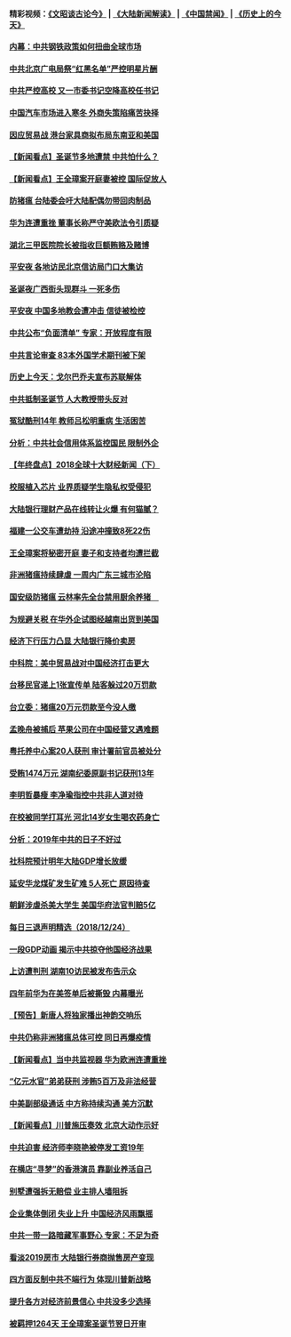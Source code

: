 #### 精彩视频：[《文昭谈古论今》](https://github.com/gfw-breaker/wenzhao/blob/master/README.md?t=12260031) | [《大陆新闻解读》](https://github.com/gfw-breaker/ntdtv-comedy/blob/master/README.md?t=12260031) | [《中国禁闻》](https://github.com/gfw-breaker/ntdtv-news/blob/master/README.md?t=12260031) | [《历史上的今天》](https://github.com/gfw-breaker/today-in-history/blob/master/README.md?t=12260031) 

#### [内幕：中共钢铁政策如何扭曲全球市场](../pages/nsc413/n10932207.md?t=12260031) 

#### [中共北京广电局祭“红黑名单”严控明星片酬](../pages/nsc413/n10932581.md?t=12260031) 

#### [中共严控高校 又一市委书记空降高校任书记](../pages/nsc413/n10932622.md?t=12260031) 

#### [中国汽车市场进入寒冬 外商失策陷痛苦抉择](../pages/nsc413/n10932673.md?t=12260031) 

#### [因应贸易战 港台家具商拟布局东南亚和美国](../pages/nsc413/n10932654.md?t=12260031) 

#### [【新闻看点】圣诞节多地遭禁 中共怕什么？](../pages/nsc413/n10932471.md?t=12260031) 

#### [【新闻看点】王全璋案开庭妻被控 国际促放人](../pages/nsc413/n10932470.md?t=12260031) 

#### [防猪瘟 台陆委会吁大陆配偶勿带回肉制品](../pages/nsc413/n10932548.md?t=12260031) 

#### [华为连遭重挫 董事长称严守美欧法令引质疑](../pages/nsc413/n10932527.md?t=12260031) 

#### [湖北三甲医院院长被指收巨额贿赂及赌博](../pages/nsc413/n10932495.md?t=12260031) 

#### [平安夜 各地访民北京信访局门口大集访](../pages/nsc413/n10932528.md?t=12260031) 

#### [圣诞夜广西街头现群斗 一死多伤](../pages/nsc413/n10932480.md?t=12260031) 

#### [平安夜 中国多地教会遭冲击 信徒被检控](../pages/nsc413/n10932377.md?t=12260031) 

#### [中共公布“负面清单” 专家：开放程度有限](../pages/nsc413/n10932450.md?t=12260031) 

#### [中共言论审查 83本外国学术期刊被下架](../pages/nsc413/n10932343.md?t=12260031) 

#### [历史上今天：戈尔巴乔夫宣布苏联解体](../pages/nsc413/n10932195.md?t=12260031) 

#### [中共抵制圣诞节 人大教授带头反对](../pages/nsc413/n10932285.md?t=12260031) 

#### [冤狱酷刑14年 教师吕松明重病 生活困苦](../pages/nsc413/n10932094.md?t=12260031) 

#### [分析：中共社会信用体系监控国民 限制外企](../pages/nsc413/n10928781.md?t=12260031) 

#### [【年终盘点】2018全球十大财经新闻（下）](../pages/nsc413/n10918551.md?t=12260031) 


#### [校服植入芯片 业界质疑学生隐私权受侵犯](../pages/nsc413/n10931431.md?t=12260031) 

#### [大陆银行理财产品在线转让火爆 有何猫腻？](../pages/nsc413/n10931609.md?t=12260031) 

#### [福建一公交车遭劫持 沿途冲撞致8死22伤](../pages/nsc413/n10931747.md?t=12260031) 

#### [王全璋案将秘密开庭 妻子和支持者均遭拦截](../pages/nsc413/n10931289.md?t=12260031) 

#### [非洲猪瘟持续肆虐 一周内广东三城市沦陷](../pages/nsc413/n10931448.md?t=12260031) 

#### [国安级防猪瘟 云林率先全台禁用厨余养猪　](../pages/nsc413/n10931706.md?t=12260031) 

#### [为规避关税 在华外企试图经越南出货到美国](../pages/nsc413/n10931698.md?t=12260031) 

#### [经济下行压力凸显 大陆银行降价卖房](../pages/nsc413/n10931129.md?t=12260031) 

#### [中科院：美中贸易战对中国经济打击更大](../pages/nsc413/n10931563.md?t=12260031) 

#### [台移民官递上1张宣传单 陆客躲过20万罚款](../pages/nsc413/n10931607.md?t=12260031) 

#### [台立委：猪瘟20万元罚款至今没人缴](../pages/nsc413/n10931565.md?t=12260031) 

#### [孟晚舟被捕后 苹果公司在中国经营又遇难题](../pages/nsc413/n10931515.md?t=12260031) 

#### [粤托养中心案20人获刑 审计署前官员被处分](../pages/nsc413/n10931303.md?t=12260031) 

#### [受贿1474万元 湖南纪委原副书记获刑13年](../pages/nsc413/n10931151.md?t=12260031) 

#### [李明哲暴瘦 李净瑜指控中共非人道对待](../pages/nsc413/n10931209.md?t=12260031) 

#### [在校被同学打耳光 河北14岁女生喝农药身亡](../pages/nsc413/n10931195.md?t=12260031) 

#### [分析：2019年中共的日子不好过](../pages/nsc413/n10931168.md?t=12260031) 

#### [社科院预计明年大陆GDP增长放缓](../pages/nsc413/n10930998.md?t=12260031) 

#### [延安华龙煤矿发生矿难 5人死亡 原因待查](../pages/nsc413/n10931064.md?t=12260031) 

#### [朝鲜涉虐杀美大学生 美国华府法官判赔5亿](../pages/nsc413/n10931032.md?t=12260031) 

#### [每日三退声明精选（2018/12/24）](../pages/nsc413/n10931082.md?t=12260031) 

#### [一段GDP动画 揭示中共掠夺他国经济战果](../pages/nsc413/n10930922.md?t=12260031) 

#### [上访遭判刑 湖南10访民被发布告示众](../pages/nsc413/n10930932.md?t=12260031) 

#### [四年前华为在美签单后被撕毁 内幕曝光](../pages/nsc413/n10930781.md?t=12260031) 

#### [【预告】新唐人将独家播出神韵交响乐](../pages/nsc413/n10912037.md?t=12260031) 

#### [中共仍称非洲猪瘟总体可控 同日再爆疫情](../pages/nsc413/n10930748.md?t=12260031) 

#### [【新闻看点】当中共监视器 华为欧洲连遭重挫](../pages/nsc413/n10930646.md?t=12260031) 

#### [“亿元水官”弟弟获刑 涉贿5百万及非法经营](../pages/nsc413/n10930798.md?t=12260031) 

#### [中美副部级通话 中方称持续沟通 美方沉默](../pages/nsc413/n10930456.md?t=12260031) 

#### [【新闻看点】川普施压奏效 北京大动作示好](../pages/nsc413/n10930510.md?t=12260031) 

#### [中共迫害 经济师李晓艳被停发工资19年](../pages/nsc413/n10930176.md?t=12260031) 

#### [在横店“寻梦”的香港演员 靠副业养活自己](../pages/nsc413/n10930659.md?t=12260031) 

#### [别墅遭强拆无赔偿 业主排人墙阻拆](../pages/nsc413/n10930627.md?t=12260031) 

#### [企业集体倒闭 失业上升 中国经济风雨飘摇](../pages/nsc413/n10930443.md?t=12260031) 

#### [中共一带一路暗藏军事野心 专家：不足为奇](../pages/nsc413/n10930595.md?t=12260031) 

#### [看淡2019房市 大陆银行券商抛售房产变现](../pages/nsc413/n10930539.md?t=12260031) 

#### [四方面反制中共不端行为 体现川普新战略](../pages/nsc413/n10930171.md?t=12260031) 

#### [提升各方对经济前景信心 中共没多少选择](../pages/nsc413/n10930457.md?t=12260031) 

#### [被羁押1264天 王全璋案圣诞节翌日开审](../pages/nsc413/n10930430.md?t=12260031) 

